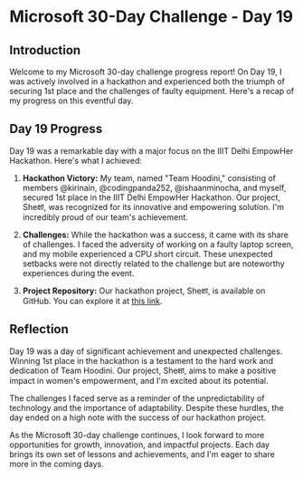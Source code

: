 # Microsoft 30-Day Challenge - Day 19

## Introduction

Welcome to my Microsoft 30-day challenge progress report! On Day 19, I was actively involved in a hackathon and experienced both the triumph of securing 1st place and the challenges of faulty equipment. Here's a recap of my progress on this eventful day.

## Day 19 Progress

Day 19 was a remarkable day with a major focus on the IIIT Delhi EmpowHer Hackathon. Here's what I achieved:

1. **Hackathon Victory:** My team, named "Team Hoodini," consisting of members @kirinain, @codingpanda252, @ishaanminocha, and myself, secured 1st place in the IIIT Delhi EmpowHer Hackathon. Our project, Sheक्षा, was recognized for its innovative and empowering solution. I'm incredibly proud of our team's achievement.

2. **Challenges:** While the hackathon was a success, it came with its share of challenges. I faced the adversity of working on a faulty laptop screen, and my mobile experienced a CPU short circuit. These unexpected setbacks were not directly related to the challenge but are noteworthy experiences during the event.

3. **Project Repository:** Our hackathon project, Sheक्षा, is available on GitHub. You can explore it at [this link](https://github.com/exploring-solver/IIITD_empowher).

## Reflection

Day 19 was a day of significant achievement and unexpected challenges. Winning 1st place in the hackathon is a testament to the hard work and dedication of Team Hoodini. Our project, Sheक्षा, aims to make a positive impact in women's empowerment, and I'm excited about its potential.

The challenges I faced serve as a reminder of the unpredictability of technology and the importance of adaptability. Despite these hurdles, the day ended on a high note with the success of our hackathon project.

As the Microsoft 30-day challenge continues, I look forward to more opportunities for growth, innovation, and impactful projects. Each day brings its own set of lessons and achievements, and I'm eager to share more in the coming days.